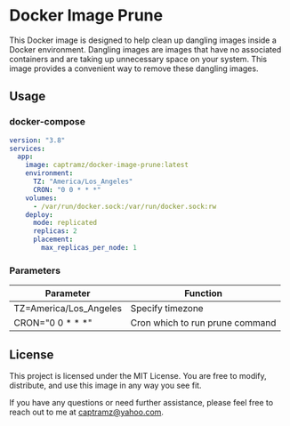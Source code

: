 # Docker Image Prune

This Docker image is designed to help clean up dangling images inside a Docker environment. Dangling images are images that have no associated containers and are taking up unnecessary space on your system. This image provides a convenient way to remove these dangling images.

## Usage

### docker-compose

```yaml
version: "3.8"
services:
  app:
    image: captramz/docker-image-prune:latest
    environment:
      TZ: "America/Los_Angeles"
      CRON: "0 0 * * *"
    volumes:
      - /var/run/docker.sock:/var/run/docker.sock:rw
    deploy:
      mode: replicated
      replicas: 2
      placement:
        max_replicas_per_node: 1
```

### Parameters

| Parameter              | Function                        |
| ---------------------- | ------------------------------- |
| TZ=America/Los_Angeles | Specify timezone                |
| CRON="0 0 \* \* \*"    | Cron which to run prune command |

## License

This project is licensed under the MIT License. You are free to modify, distribute, and use this image in any way you see fit.

If you have any questions or need further assistance, please feel free to reach out to me at captramz@yahoo.com.
